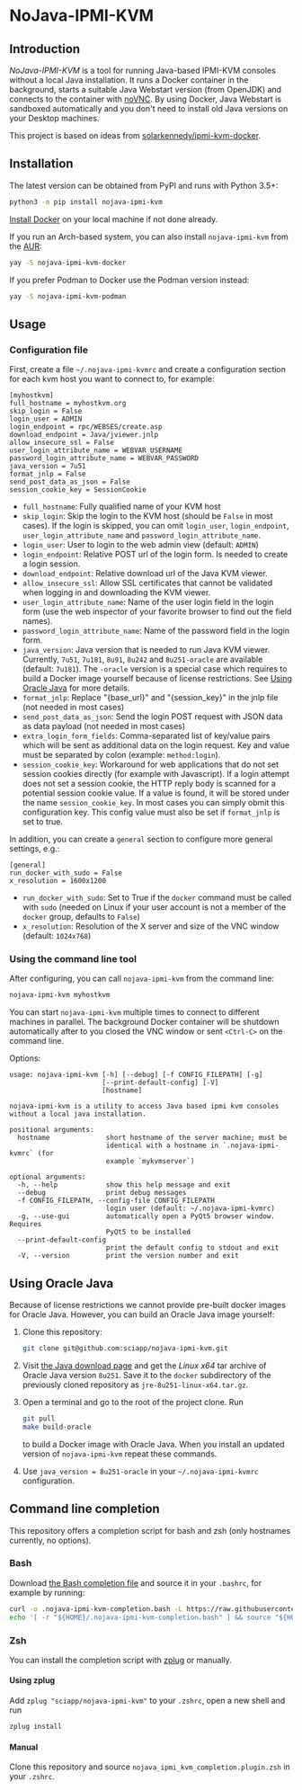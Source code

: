 # NoJava-IPMI-KVM

## Introduction

*NoJava-IPMI-KVM* is a tool for running Java-based IPMI-KVM consoles without a local Java installation. It runs a Docker
container in the background, starts a suitable Java Webstart version (from OpenJDK) and connects to the container with
[noVNC](https://github.com/novnc/noVNC). By using Docker, Java Webstart is sandboxed automatically and you don't need to
install old Java versions on your Desktop machines.

This project is based on ideas from [solarkennedy/ipmi-kvm-docker](https://github.com/solarkennedy/ipmi-kvm-docker).

## Installation

The latest version can be obtained from PyPI and runs with Python 3.5+:

```bash
python3 -m pip install nojava-ipmi-kvm
```

[Install Docker](https://www.docker.com/) on your local machine if not done already.

If you run an Arch-based system, you can also install `nojava-ipmi-kvm` from the [AUR](https://aur.archlinux.org/):

```bash
yay -S nojava-ipmi-kvm-docker
```

If you prefer Podman to Docker use the Podman version instead:

```bash
yay -S nojava-ipmi-kvm-podman
```

## Usage

### Configuration file

First, create a file `~/.nojava-ipmi-kvmrc` and create a configuration section for each kvm host you want to connect to,
for example:

```
[myhostkvm]
full_hostname = myhostkvm.org
skip_login = False
login_user = ADMIN
login_endpoint = rpc/WEBSES/create.asp
download_endpoint = Java/jviewer.jnlp
allow_insecure_ssl = False
user_login_attribute_name = WEBVAR_USERNAME
password_login_attribute_name = WEBVAR_PASSWORD
java_version = 7u51
format_jnlp = False
send_post_data_as_json = False
session_cookie_key = SessionCookie
```

-   `full_hostname`: Fully qualified name of your KVM host
-   `skip_login`: Skip the login to the KVM host (should be `False` in most cases). If the login is skipped, you can
    omit `login_user`, `login_endpoint`, `user_login_attribute_name` and `password_login_attribute_name`.
-   `login_user`: User to login to the web admin view (default: `ADMIN`)
-   `login_endpoint`: Relative POST url of the login form. Is needed to create a login session.
-   `download_endpoint`: Relative download url of the Java KVM viewer.
-   `allow_insecure_ssl`: Allow SSL certificates that cannot be validated when logging in and downloading the KVM
    viewer.
-   `user_login_attribute_name`: Name of the user login field in the login form (use the web inspector of your favorite
    browser to find out the field names).
-   `password_login_attribute_name`: Name of the password field in the login form.
-   `java_version`: Java version that is needed to run Java KVM viewer. Currently, `7u51`, `7u181`, `8u91`, `8u242` and
    `8u251-oracle` are available (default: `7u181`). The `-oracle` version is a special case which requires to build a
    Docker image yourself because of license restrictions. See [Using Oracle Java](#using-oracle-java) for more details.
-   `format_jnlp`: Replace "{base_url}" and "{session_key}" in the jnlp file (not needed in most cases)
-   `send_post_data_as_json`: Send the login POST request with JSON data as data payload (not needed in most cases)
-   `extra_login_form_fields`: Comma-separated list of key/value pairs which will be sent as additional data on the
    login request. Key and value must be separated by colon (example: `method:login`).
-   `session_cookie_key`: Workaround for web applications that do not set session cookies directly (for example with
    Javascript). If a login attempt does not set a session cookie, the HTTP reply body is scanned for a potential
    session cookie value. If a value is found, it will be stored under the name `session_cookie_key`. In most cases you
    can simply obmit this configuration key. This config value must also be set if `format_jnlp` is set to true.


In addition, you can create a `general` section to configure more general settings, e.g.:

```
[general]
run_docker_with_sudo = False
x_resolution = 1600x1200
```

-   `run_docker_with_sudo`: Set to True if the `docker` command must be called with `sudo` (needed on Linux if your user
    account is not a member of the `docker` group, defaults to `False`)
-   `x_resolution`: Resolution of the X server and size of the VNC window (default: `1024x768`)

### Using the command line tool

After configuring, you can call `nojava-ipmi-kvm` from the command line:

```bash
nojava-ipmi-kvm myhostkvm
```

You can start `nojava-ipmi-kvm` multiple times to connect to different machines in parallel. The background Docker
container will be shutdown automatically after to you closed the VNC window or sent `<Ctrl-C>` on the command line.

Options:

```
usage: nojava-ipmi-kvm [-h] [--debug] [-f CONFIG_FILEPATH] [-g]
                       [--print-default-config] [-V]
                       [hostname]

nojava-ipmi-kvm is a utility to access Java based ipmi kvm consoles without a local java installation.

positional arguments:
  hostname              short hostname of the server machine; must be
                        identical with a hostname in `.nojava-ipmi-kvmrc` (for
                        example `mykvmserver`)

optional arguments:
  -h, --help            show this help message and exit
  --debug               print debug messages
  -f CONFIG_FILEPATH, --config-file CONFIG_FILEPATH
                        login user (default: ~/.nojava-ipmi-kvmrc)
  -g, --use-gui         automatically open a PyQt5 browser window. Requires
                        PyQt5 to be installed
  --print-default-config
                        print the default config to stdout and exit
  -V, --version         print the version number and exit
```


## Using Oracle Java

Because of license restrictions we cannot provide pre-built docker images for Oracle Java. However, you can build an
Oracle Java image yourself:

1. Clone this repository:

   ```bash
   git clone git@github.com:sciapp/nojava-ipmi-kvm.git
   ```

2. Visit [the Java download page](https://www.java.com/en/download/manual.jsp) and get the *Linux x64* tar archive of
   Oracle Java version `8u251`. Save it to the `docker` subdirectory of the previously cloned repository as
   `jre-8u251-linux-x64.tar.gz`.

3. Open a terminal and go to the root of the project clone. Run

   ```bash
   git pull
   make build-oracle
   ```

   to build a Docker image with Oracle Java. When you install an updated version of `nojava-ipmi-kvm` repeat these
   commands.

4. Use `java_version = 8u251-oracle` in your `~/.nojava-ipmi-kvmrc` configuration.

## Command line completion

This repository offers a completion script for bash and zsh (only hostnames currently, no options).

### Bash

Download [the Bash completion
file](https://raw.githubusercontent.com/sciapp/nojava-ipmi-kvm/master/completion/bash/nojava-ipmi-kvm-completion.bash)
and source it in your `.bashrc`, for example by running:

```bash
curl -o .nojava-ipmi-kvm-completion.bash -L https://raw.githubusercontent.com/sciapp/nojava-ipmi-kvm/master/completion/bash/nojava-ipmi-kvm-completion.bash
echo '[ -r "${HOME}/.nojava-ipmi-kvm-completion.bash" ] && source "${HOME}/.nojava-ipmi-kvm-completion.bash"' >> ~/.bashrc
```

### Zsh

You can install the completion script with [zplug](https://github.com/zplug/zplug) or manually.

#### Using zplug

Add `zplug "sciapp/nojava-ipmi-kvm"` to your `.zshrc`, open a new shell and run

```bash
zplug install
```

#### Manual

Clone this repository and source `nojava_ipmi_kvm_completion.plugin.zsh` in your `.zshrc`.
